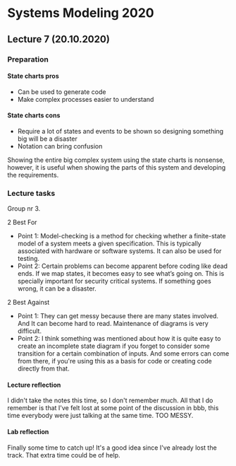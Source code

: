 # Systems Modeling 2020

## Lecture 7 (20.10.2020)

### Preparation

#### State charts pros

* Can be used to generate code
* Make complex processes easier to understand


#### State charts cons

* Require a lot of states and events to be shown so designing something big will be a disaster
* Notation can bring confusion

Showing the entire big complex system using the state charts is nonsense, however, it is useful when showing the parts of this system and developing the requirements.

### Lecture tasks

Group nr 3.

2 Best For

* Point 1: Model-checking is a method for checking whether a finite-state model of a system meets a given specification. This is typically associated with hardware or software systems. It can also be used for testing.
* Point 2: Certain problems can become apparent before coding like dead ends. If we map states, it becomes easy to see what’s going on. This is specially important for security critical systems. If something goes wrong, it can be a disaster.

2 Best Against

* Point 1: They can get messy because there are many states involved. And It can become hard to read. Maintenance of diagrams is very difficult.
* Point 2: I think something was mentioned about how it is quite easy to create an incomplete state diagram if you forget to consider some transition for a certain combination of inputs. And some errors can come from there, if you're using this as a basis for code or creating code directly from that.


#### Lecture reflection

I didn't take the notes this time, so I don't remember much. All that I do remember is that I've felt lost at some point of the discussion in bbb, this time everybody were just talking at the same time. TOO MESSY.
 
#### Lab reflection

Finally some time to catch up! 
It's a good idea since I've already lost the track. That extra time could be of help.

